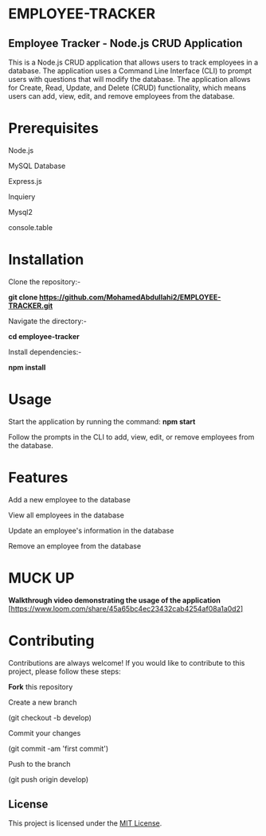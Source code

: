 ﻿# EMPLOYEE-TRACKER


## Employee Tracker - Node.js CRUD Application

This is a Node.js CRUD application that allows users to track employees in a database. The application uses a Command Line Interface (CLI) to prompt users with questions that will modify the database. The application allows for Create, Read, Update, and Delete (CRUD) functionality, which means users can add, view, edit, and remove employees from the database.

# Prerequisites

Node.js

MySQL Database

Express.js 

Inquiery 

Mysql2

console.table
 
 
# Installation

Clone the repository:- 

**git clone https://github.com/MohamedAbdullahi2/EMPLOYEE-TRACKER.git**

Navigate the directory:-

**cd employee-tracker**

Install dependencies:-

**npm install**

# Usage

Start the application by running the command: **npm start**

Follow the prompts in the CLI to add, view, edit, or remove employees from the database.

# Features

Add a new employee to the database

View all employees in the database

Update an employee's information in the database

Remove an employee from the database

# MUCK UP 


**Walkthrough video demonstrating the usage of the application**  [https://www.loom.com/share/45a65bc4ec23432cab4254af08a1a0d2]      


# Contributing

Contributions are always welcome! If you would like to contribute to this project, please follow these steps:

**Fork** this repository

Create a new branch 

(git checkout -b develop)

Commit your changes 

(git commit -am 'first commit')

Push to the branch 

(git push origin develop)




## License

This project is licensed under the [MIT License](https://opensource.org/licenses/MIT). 



